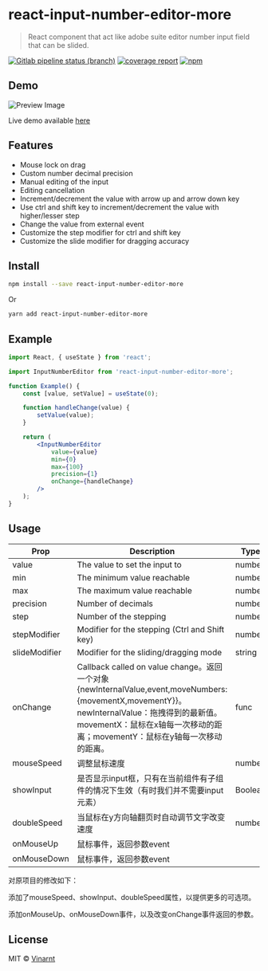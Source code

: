 # react-input-number-editor-more

> React component that act like adobe suite editor number input field that can be slided.

[![Gitlab pipeline status (branch)](https://img.shields.io/gitlab/pipeline/Vinarnt/react-input-number-editor/master)](https://gitlab.com/Vinarnt/react-input-number-editor/commits/master)
[![coverage report](https://gitlab.com/Vinarnt/react-input-number-editor/badges/master/coverage.svg)](https://vinarnt.gitlab.io/react-input-number-editor/coverage/lcov-report)
[![npm](https://img.shields.io/npm/v/react-input-number-editor)](https://www.npmjs.com/package/react-input-number-editor)

## Demo

![Preview Image](https://gitlab.com/Vinarnt/react-input-number-editor/raw/master/resources/preview.gif 'Preview')

Live demo available [here](https://vinarnt.gitlab.io/react-input-number-editor)

## Features

-   Mouse lock on drag
-   Custom number decimal precision
-   Manual editing of the input
-   Editing cancellation
-   Increment/decrement the value with arrow up and arrow down key
-   Use ctrl and shift key to increment/decrement the value with higher/lesser step
-   Change the value from external event
-   Customize the step modifier for ctrl and shift key
-   Customize the slide modifier for dragging accuracy

## Install

```bash
npm install --save react-input-number-editor-more
```

Or

```bash
yarn add react-input-number-editor-more
```

## Example

```jsx
import React, { useState } from 'react';

import InputNumberEditor from 'react-input-number-editor-more';

function Example() {
    const [value, setValue] = useState(0);

    function handleChange(value) {
        setValue(value);
    }

    return (
        <InputNumberEditor
            value={value}
            min={0}
            max={100}
            precision={1}
            onChange={handleChange}
        />
    );
}
```

## Usage

| Prop          | Description                                                  | Type    | Default  | Required |
| ------------- | ------------------------------------------------------------ | ------- | -------- | -------- |
| value         | The value to set the input to                                | number  | 0        | Yes      |
| min           | The minimum value reachable                                  | number  | -        | No       |
| max           | The maximum value reachable                                  | number  | -        | No       |
| precision     | Number of decimals                                           | number  | 0        | No       |
| step          | Number of the stepping                                       | number  | 1        | No       |
| stepModifier  | Modifier for the stepping (Ctrl and Shift key)               | number  | 10       | No       |
| slideModifier | Modifier for the sliding/dragging mode                       | string  | 0.3      | No       |
| onChange      | Callback called on value change。返回一个对象{newInternalValue,event,moveNumbers:{movementX,movementY}}。newInternalValue：拖拽得到的最新值。movementX：鼠标在x轴每一次移动的距离；movementY：鼠标在y轴每一次移动的距离。 | func    | () => () | No       |
| mouseSpeed    | 调整鼠标速度                                                 | number  | 1        | No       |
| showInput     | 是否显示input框，只有在当前组件有子组件的情况下生效（有时我们并不需要input元素） | Boolean | true     | No       |
| doubleSpeed   | 当鼠标在y方向轴翻页时自动调节文字改变速度                    | number  | 1        | No       |
| onMouseUp     | 鼠标事件，返回参数event                                      |         |          |          |
| onMouseDown   | 鼠标事件，返回参数event                                      |         |          |          |

对原项目的修改如下：

添加了mouseSpeed、showInput、doubleSpeed属性，以提供更多的可选项。

添加onMouseUp、onMouseDown事件，以及改变onChange事件返回的参数。







## License

MIT © [Vinarnt](https://gitlab.com/Vinarnt)
